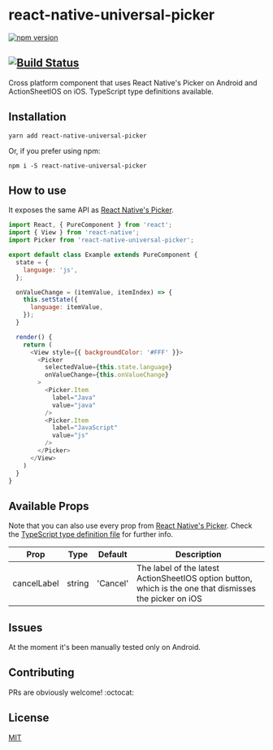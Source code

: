 # react-native-universal-picker

[![npm version](https://badge.fury.io/js/react-native-universal-picker.svg)](https://badge.fury.io/js/react-native-universal-picker)

[![Build Status](https://travis-ci.org/jkomyno/react-native-universal-picker.svg?branch=master)](https://travis-ci.org/jkomyno/react-native-universal-picker)
---

Cross platform component that uses React Native's Picker on Android and ActionSheetIOS on iOS.
TypeScript type definitions available.

## Installation

`yarn add react-native-universal-picker`

Or, if you prefer using npm:

`npm i -S react-native-universal-picker`

## How to use

It exposes the same API as [React Native's Picker](https://facebook.github.io/react-native/docs/picker.html).

```javascript
import React, { PureComponent } from 'react';
import { View } from 'react-native';
import Picker from 'react-native-universal-picker';

export default class Example extends PureComponent {
  state = {
    language: 'js',
  };

  onValueChange = (itemValue, itemIndex) => {
    this.setState({
      language: itemValue,
    });
  }

  render() {
    return (
      <View style={{ backgroundColor: '#FFF' }}>
        <Picker
          selectedValue={this.state.language}
          onValueChange={this.onValueChange}
        >
          <Picker.Item
            label="Java"
            value="java"
          />
          <Picker.Item
            label="JavaScript"
            value="js"
          />
        </Picker>
      </View>
    )
  }
}
```

## Available Props

Note that you can also use every prop from [React Native's Picker](https://facebook.github.io/react-native/docs/picker.html).
Check the [TypeScript type definition file](src/index.d.ts) for further info.

Prop              | Type     | Default  | Description
----------------- | -------- | -------- | --------------------
cancelLabel       | string   | 'Cancel' | The label of the latest ActionSheetIOS option button, which is the one that dismisses the picker on iOS

## Issues

At the moment it's been manually tested only on Android.

## Contributing

PRs are obviously welcome! :octocat:

## License

[MIT](LICENSE)
